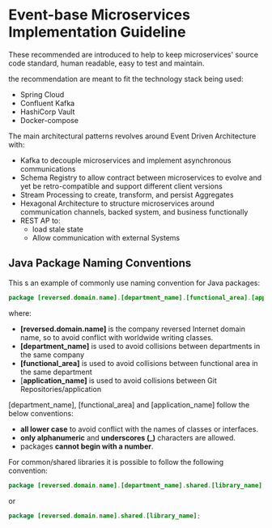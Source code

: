 # Event-base Microservices Implementation Guideline

These recommended are introduced to help to keep  microservices' source code standard, human readable, easy to test and maintain.

the recommendation are meant to fit the technology stack being used: 

* Spring Cloud
* Confluent Kafka
* HashiCorp Vault
* Docker-compose

The main architectural patterns revolves around Event Driven Architecture with: 

* Kafka to decouple microservices and implement asynchronous communications
* Schema Registry to allow contract between microservices to evolve and yet be retro-compatible and support different client versions
* Stream Processing to create, transform, and persist Aggregates
* Hexagonal Architecture to structure microservices around communication channels, backed system, and business functionally
* REST AP to: 
  * load stale state
  * Allow communication with external Systems

## Java Package Naming Conventions

This s an example of commonly use naming convention for Java packages:

```java
package [reversed.domain.name].[department_name].[functional_area].[application_name];
```

where:

* **\[reversed.domain.name\]** is the company reversed Internet domain name, so to avoid conflict with worldwide writing classes.
* **\[department\_name\]** is used to avoid collisions between departments in the same company
* **\[functional\_area\]** is used to avoid collisions between functional area in the same department 
* \[**application\_name\]** is used to avoid collisions between Git Repositories/application



\[department\_name\], \[functional\_area\] and \[application\_name\] follow the below conventions: 

* **all lower case** to avoid conflict with the names of classes or interfaces.
* **only alphanumeric** and **underscores \(\_\)** characters are allowed.
* packages **cannot begin with a number**.

For common/shared libraries it is possible to follow the following convention:

```java
package [reversed.domain.name].[department_name].shared.[library_name];
```

or 

```java
package [reversed.domain.name].shared.[library_name];
```



